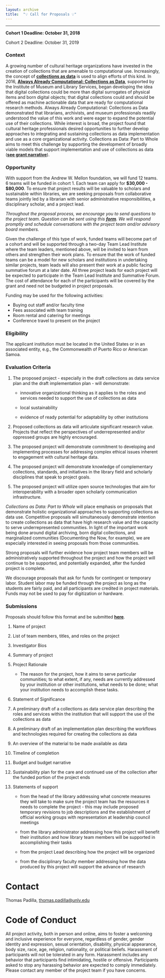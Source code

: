 ```yaml
---
layout: archive
title:  "💡 Call for Proposals 💡"
---
```

---

**Cohort 1 Deadline: October 31, 2018**

Cohort 2 Deadline: October 31, 2019 

### Context

A growing number of cultural heritage organizations have invested in the creation of collections that are amenable to computational use. Increasingly, the concept of [**collections as data**](https://collectionsasdata.github.io/statement/) is used to align efforts of this kind. In 2016, [**Always Already Computational: Collections as Data**](https://collectionsasdata.github.io/), supported by the Institute of Museum and Library Services, began developing the idea that digital collections could be more than digital surrogates of physical items and born digital objects; that digital collections could and should be offered as machine actionable data that are ready for computational research methods. Always Already Computational: Collections as Data demonstrated that librarians, archivists, and museum professionals readily understood the value of this work and were eager to expand the potential use of their collections. While interest is broad, the project found that cultural heritage professionals desired opportunities to further develop approaches to integrating and sustaining collections as data implementation and use as a core organizational activity. Collections as Data: Part to Whole aims to meet this challenge by supporting the development of broadly viable models that support implementation and use of collections as data ([**see grant narrative**](https://github.com/collectionsasdata/part2whole/raw/master/cad_part2whole_narrative.pdf)).

### Opportunity

With support from the Andrew W. Mellon foundation, we will fund 12 teams. 6 teams will be funded in cohort 1. Each team can apply for **$30,000 - $80,000**. To ensure that project results will be valuable to scholars and sustainable within libraries, we are seeking proposals from collaborative teams jointly led by a librarian with senior administrative responsibilities, a disciplinary scholar, and a project lead.  

*Throughout the proposal process, we encourage you to send questions to the project team. Question can be sent using this [**form**](https://docs.google.com/forms/d/e/1FAIpQLSdUpy6FxMSxpM814v03-uscvoFs6yhHASq9z3SVpNdkkqYA0w/viewform?usp=sf_link). We will respond promptly and schedule conversations with the project team and/or advisory board members.* 

Given the challenge of this type of work, funded teams will become part of a cohort and will be supported through a two-day Team Lead Institute where the team leaders, mentioned above, will be invited to learn from others and strengthen their work plans. To ensure that the work of funded teams can be a model for new scholars and institutions in undertaking similar projects, team leads will also present their work at a public facing summative forum at a later date. All three project leads for each project will be expected to participate in the Team Lead Institute and Summative Forum. The cost of attendance for each of the participants will be covered by the grant and need not be budgeted in project proposals.

Funding may be used for the following activities:

- Buying out staff and/or faculty time
- Fees associated with team training
- Room rental and catering for meetings
- Conference travel to present on the project

### Eligibility

The applicant institution must be located in the United States or in an associated entity, e.g., the Commonwealth of Puerto Rico or American Samoa.

### Evaluation Criteria

1. The proposed project - especially in the draft collections as data service plan and the draft implementation plan - will demonstrate:

   - innovative organizational thinking as it applies to the roles and services needed to support the use of collections as data 

   - local sustainability 

   - evidence of ready potential for adaptability by other institutions

2. Proposed collections as data will articulate significant research value. Projects that reflect the perspectives of underrepresented and/or oppressed groups are highly encouraged.

3. The proposed project will demonstrate commitment to developing and implementing processes for addressing complex ethical issues inherent to engagement with cultural heritage data.

4. The proposed project will demonstrate knowledge of complementary collections, standards, and initiatives in the library field and scholarly disciplines that speak to project goals. 

5. The proposed project will utilize open source technologies that aim for interoperability with a broader open scholarly communication infrastructure. 

*Collections as Data: Part to Whole* will place emphasis on proposals that demonstrate holistic organizational approaches to supporting collections as data use. Competitive proposals will simultaneously demonstrate intention to create collections as data that have high research value and the capacity to serve underrepresented communities. In light of the important work being done around digital archiving, born digital collections, and marginalized communities (Documenting the Now, for example), we are especially interested in seeing proposals from those communities. 

Strong proposals will further evidence how project team members will be administratively supported throughout the project and how the project will continue to be supported, and potentially expanded, after the funded project is complete.

We discourage proposals that ask for funds for contingent or temporary labor. Student labor may be funded through the project as long as the students are fairly paid, and all participants are credited in project materials. Funds may not be used to pay for digitization or hardware.

### Submissions

Proposals should follow this format and be submitted [**here**](https://docs.google.com/forms/d/e/1FAIpQLSePQ5osAJLzqWEZZys7LpdPn3C5KiSzxbSfhBuoF1_-iztVQA/viewform?usp=sf_link). 

1. Name of project

2. List of team members, titles, and roles on the project 

3. Investigator Bios

4. Summary of project

5. Project Rationale

   - The reason for the project, how it aims to serve particular communities; to what extent, if any, needs are currently addressed by your institution or other institutions, what needs to be done; what your institution needs to accomplish these tasks.

6. Statement of Significance

7. A preliminary draft of a collections as data service plan describing the roles and services within the institution that will support the use of the collections as data 

8. A preliminary draft of an implementation plan describing the workflows and technologies required for creating the collections as data

9. An overview of the material to be made available as data

10. Timeline of completion 

11. Budget and budget narrative

12. Sustainability plan for the care and continued use of the collection after the funded portion of the project ends

13. Statements of support

    - from the head of the library addressing what concrete measures they will take to make sure the project team has the resources it needs to complete the project - this may include proposed temporary revisions to job descriptions and the establishment of official working groups with representation at leadership council meetings

    - from the library administrator addressing how this project will benefit their institution and how library team members will be supported in accomplishing their tasks

    - from the project Lead describing how the project will be organized 

    - from the disciplinary faculty member addressing how the data produced by this project will support the advance of research 

# Contact  

Thomas Padilla, <thomas.padilla@unlv.edu>

# Code of Conduct

All project activity, both in person and online, aims to foster a welcoming and inclusive experience for everyone, regardless of gender, gender identity and expression, sexual orientation, disability, physical appearance, body size, race, age, religion, nationality, or political beliefs. Harassment of participants will not be tolerated in any form. Harassment includes any behavior that participants find intimidating, hostile or offensive. Participants asked to stop any harassing behavior are expected to comply immediately. Please contact any member of the project team if you have concerns.

